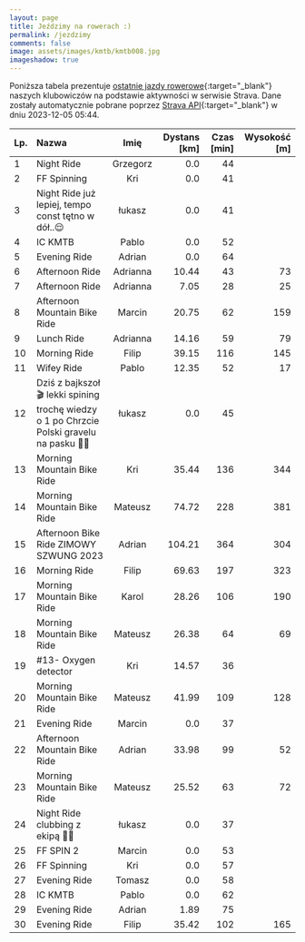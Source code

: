 ```yaml
---
layout: page
title: Jeździmy na rowerach :)
permalink: /jezdzimy
comments: false
image: assets/images/kmtb/kmtb008.jpg
imageshadow: true
---
```


Poniższa tabela prezentuje [ostatnie jazdy rowerowe](https://www.strava.com/clubs/336381){:target="_blank"} naszych klubowiczów na podstawie aktywności w serwisie Strava. Dane zostały automatycznie pobrane poprzez [Strava API](https://developers.strava.com/docs/reference/#api-Clubs-getClubActivitiesById){:target="_blank"} w dniu 2023-12-05 05:44.

Lp. | Nazwa | Imię | Dystans [km] | Czas [min] | Wysokość [m]
:--- | :--- | :---: | ---: | ---: | ---:
1|Night Ride|Grzegorz|0.0|44|
2|FF Spinning|Kri|0.0|41|
3|Night Ride już lepiej, tempo const tętno w dół..😌|łukasz|0.0|41|
4|IC KMTB|Pablo|0.0|52|
5|Evening Ride|Adrian|0.0|64|
6|Afternoon Ride|Adrianna|10.44|43|73
7|Afternoon Ride|Adrianna|7.05|28|25
8|Afternoon Mountain Bike Ride|Marcin|20.75|62|159
9|Lunch Ride|Adrianna|14.16|59|79
10|Morning Ride|Filip|39.15|116|145
11|Wifey Ride|Pablo|12.35|52|17
12|Dziś z bajkszoł🎬 lekki spining trochę wiedzy o 1 po Chrzcie Polski gravelu na  pasku 🙆🤠|łukasz|0.0|45|
13|Morning Mountain Bike Ride|Kri|35.44|136|344
14|Morning Mountain Bike Ride|Mateusz|74.72|228|381
15|Afternoon Bike Ride ZIMOWY SZWUNG 2023|Adrian|104.21|364|304
16|Morning Ride|Filip|69.63|197|323
17|Morning Mountain Bike Ride|Karol|28.26|106|190
18|Morning Mountain Bike Ride|Mateusz|26.38|64|69
19|#13- Oxygen detector|Kri|14.57|36|
20|Morning Mountain Bike Ride|Mateusz|41.99|109|128
21|Evening Ride|Marcin|0.0|37|
22|Afternoon Mountain Bike Ride|Adrian|33.98|99|52
23|Morning Mountain Bike Ride|Mateusz|25.52|63|72
24|Night Ride clubbing z ekipą 🚴🪩|łukasz|0.0|37|
25|FF SPIN 2|Marcin|0.0|53|
26|FF Spinning|Kri|0.0|57|
27|Evening Ride|Tomasz|0.0|58|
28|IC KMTB|Pablo|0.0|62|
29|Evening Ride|Adrian|1.89|75|
30|Evening Ride|Filip|35.42|102|165
